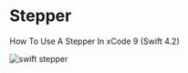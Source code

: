 # Stepper
How To Use A Stepper In xCode 9 (Swift 4.2)

![swift stepper](https://i.ibb.co/r7b3Z7L/Screen-Shot-2018-12-09-at-00-06-27.png)
